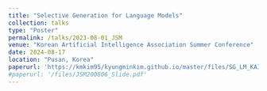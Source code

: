 ```yaml
---
title: "Selective Generation for Language Models"
collection: talks
type: "Poster"
permalink: /talks/2023-08-01_JSM
venue: "Korean Artificial Intelligence Association Summer Conference"
date: 2024-08-17
location: "Pusan, Korea"
paperurl: 'https://kmkim95/kyungminkim.github.io/master/files/SG_LM_KAIA_Poster.pdf?raw=true'
#paperurl: '/files/JSM200806_Slide.pdf'
---
```

